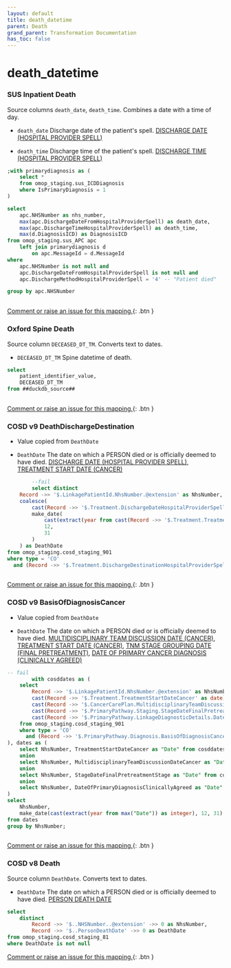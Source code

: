 ```yaml
---
layout: default
title: death_datetime
parent: Death
grand_parent: Transformation Documentation
has_toc: false
---
```

# death_datetime
### SUS Inpatient Death
Source columns  `death_date`, `death_time`.
Combines a date with a time of day.

* `death_date` Discharge date of the patient's spell. [DISCHARGE DATE (HOSPITAL PROVIDER SPELL)](https://www.datadictionary.nhs.uk/data_elements/discharge_date__hospital_provider_spell_.html)

* `death_time` Discharge time of the patient's spell. [DISCHARGE TIME (HOSPITAL PROVIDER SPELL)](https://www.datadictionary.nhs.uk/data_elements/discharge_time__hospital_provider_spell_.html)

```sql
;with primarydiagnosis as (
	select *
	from omop_staging.sus_ICDDiagnosis
	where IsPrimaryDiagnosis = 1
)

select
	apc.NHSNumber as nhs_number,
	max(apc.DischargeDateFromHospitalProviderSpell) as death_date,
	max(apc.DischargeTimeHospitalProviderSpell) as death_time,
	max(d.DiagnosisICD) as DiagnosisICD
from omop_staging.sus_APC apc
	left join primarydiagnosis d
		on apc.MessageId = d.MessageId
where
	apc.NHSNumber is not null and
	apc.DischargeDateFromHospitalProviderSpell is not null and
	apc.DischargeMethodHospitalProviderSpell = '4' -- "Patient died"

group by apc.NHSNumber
	
```


[Comment or raise an issue for this mapping.](https://github.com/answerdigital/oxford-omop-data-mapper/issues/new?title=OMOP%20Death%20table%20death_datetime%20field%20SUS%20Inpatient%20Death%20mapping){: .btn }
### Oxford Spine Death
Source column  `DECEASED_DT_TM`.
Converts text to dates.

* `DECEASED_DT_TM` Spine datetime of death. 

```sql
select
	patient_identifier_value,
	DECEASED_DT_TM
from ##duckdb_source##
	
```


[Comment or raise an issue for this mapping.](https://github.com/answerdigital/oxford-omop-data-mapper/issues/new?title=OMOP%20Death%20table%20death_datetime%20field%20Oxford%20Spine%20Death%20mapping){: .btn }
### COSD v9 DeathDischargeDestination
* Value copied from `DeathDate`

* `DeathDate` The date on which a PERSON died or is officially deemed to have died. [DISCHARGE DATE (HOSPITAL PROVIDER SPELL)](https://www.datadictionary.nhs.uk/data_elements/discharge_date__hospital_provider_spell_.html), [TREATMENT START DATE (CANCER)](https://www.datadictionary.nhs.uk/data_elements/treatment_start_date__cancer_.html)

```sql
		--fail
	    select distinct
    Record ->> '$.LinkagePatientId.NhsNumber.@extension' as NhsNumber,
    coalesce(
        cast(Record ->> '$.Treatment.DischargeDateHospitalProviderSpell' as date),
        make_date(
            cast(extract(year from cast(Record ->> '$.Treatment.TreatmentStartDateCancer' as date)) as integer),
            12,
            31
        )
    ) as DeathDate
from omop_staging.cosd_staging_901
where type = 'CO'
  and (Record ->> '$.Treatment.DischargeDestinationHospitalProviderSpell.@code') = '79';-- Not applicable - PATIENT died or stillbirth
	
```


[Comment or raise an issue for this mapping.](https://github.com/answerdigital/oxford-omop-data-mapper/issues/new?title=OMOP%20Death%20table%20death_datetime%20field%20COSD%20v9%20DeathDischargeDestination%20mapping){: .btn }
### COSD v9 BasisOfDiagnosisCancer
* Value copied from `DeathDate`

* `DeathDate` The date on which a PERSON died or is officially deemed to have died. [MULTIDISCIPLINARY TEAM DISCUSSION DATE (CANCER)](https://www.datadictionary.nhs.uk/data_elements/multidisciplinary_team_discussion_date__cancer_.html), [TREATMENT START DATE (CANCER)](https://www.datadictionary.nhs.uk/data_elements/treatment_start_date__cancer_.html), [TNM STAGE GROUPING DATE (FINAL PRETREATMENT)](https://www.datadictionary.nhs.uk/data_elements/tnm_stage_grouping_date__final_pretreatment_.html), [DATE OF PRIMARY CANCER DIAGNOSIS (CLINICALLY AGREED)](https://www.datadictionary.nhs.uk/data_elements/date_of_primary_cancer_diagnosis__clinically_agreed_.html)

```sql
-- fail
	    with cosddates as (
    select
        Record ->> '$.LinkagePatientId.NhsNumber.@extension' as NhsNumber,
        cast(Record ->> '$.Treatment.TreatmentStartDateCancer' as date) as TreatmentStartDateCancer,
        cast(Record ->> '$.CancerCarePlan.MultidisciplinaryTeamDiscussionDateCancer' as date) as MultidisciplinaryTeamDiscussionDateCancer,
        cast(Record ->> '$.PrimaryPathway.Staging.StageDateFinalPretreatmentStage' as date) as StageDateFinalPretreatmentStage,
        cast(Record ->> '$.PrimaryPathway.LinkageDiagnosticDetails.DateOfPrimaryDiagnosisClinicallyAgreed' as date) as DateOfPrimaryDiagnosisClinicallyAgreed
    from omop_staging.cosd_staging_901
    where type = 'CO'
      and (Record ->> '$.PrimaryPathway.Diagnosis.BasisOfDiagnosisCancer.@code') in ('0', '1')
), dates as (
    select NhsNumber, TreatmentStartDateCancer as "Date" from cosddates where TreatmentStartDateCancer is not null
    union
    select NhsNumber, MultidisciplinaryTeamDiscussionDateCancer as "Date" from cosddates where MultidisciplinaryTeamDiscussionDateCancer is not null
    union
    select NhsNumber, StageDateFinalPretreatmentStage as "Date" from cosddates where StageDateFinalPretreatmentStage is not null
    union
    select NhsNumber, DateOfPrimaryDiagnosisClinicallyAgreed as "Date" from cosddates where DateOfPrimaryDiagnosisClinicallyAgreed is not null
)
select
    NhsNumber,
    make_date(cast(extract(year from max("Date")) as integer), 12, 31) as DeathDate
from dates
group by NhsNumber;
	
```


[Comment or raise an issue for this mapping.](https://github.com/answerdigital/oxford-omop-data-mapper/issues/new?title=OMOP%20Death%20table%20death_datetime%20field%20COSD%20v9%20BasisOfDiagnosisCancer%20mapping){: .btn }
### COSD v8 Death
Source column  `DeathDate`.
Converts text to dates.

* `DeathDate` The date on which a PERSON died or is officially deemed to have died. [PERSON DEATH DATE](https://www.datadictionary.nhs.uk/data_elements/person_death_date.html)

```sql
select 
	distinct
		Record ->> '$..NHSNumber..@extension' ->> 0 as NhsNumber,
  		Record ->> '$..PersonDeathDate' ->> 0 as DeathDate
from omop_staging.cosd_staging_81
where DeathDate is not null
```


[Comment or raise an issue for this mapping.](https://github.com/answerdigital/oxford-omop-data-mapper/issues/new?title=OMOP%20Death%20table%20death_datetime%20field%20COSD%20v8%20Death%20mapping){: .btn }
